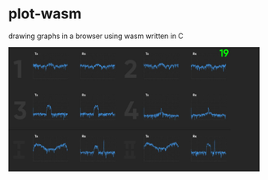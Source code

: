 # plot-wasm
drawing graphs in a browser using wasm written in C

<p align="center"><img src="img/spec.JPG" alt="Spectrum"/></p?
- - - 
